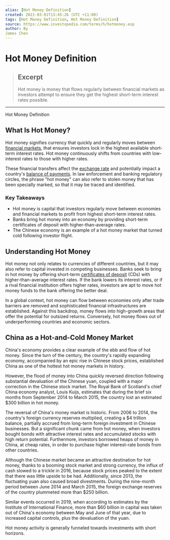 ```yaml
---
alias: [Hot Money Definition]
created: 2021-03-01T13:45:26 (UTC +11:00)
tags: [Hot Money Definition, Hot Money Definition]
source: https://www.investopedia.com/terms/h/hotmoney.asp
author: By
James Chen
---
```


# Hot Money Definition

> ## Excerpt
> Hot money is money that flows regularly between financial markets as investors attempt to ensure they get the highest short-term interest rates possible.

---

Hot Money Definition
## What Is Hot Money?

Hot money signifies currency that quickly and regularly moves between [financial markets](https://www.investopedia.com/terms/f/financial-market.asp), that ensures investors lock in the highest available short-term interest rates. Hot money continuously shifts from countries with low-interest rates to those with higher rates.

These financial transfers affect the [exchange rate](https://www.investopedia.com/terms/e/exchangerate.asp) and potentially impact a country's [balance of payments](https://www.investopedia.com/terms/b/bop.asp). In law enforcement and banking regulatory circles, the phrase "hot money" can also refer to stolen money that has been specially marked, so that it may be traced and identified.

### Key Takeaways

-   Hot money is capital that investors regularly move between economies and financial markets to profit from highest short-term interest rates.
-   Banks bring hot money into an economy by providing short-term certificates of deposit with higher-than-average rates.
-   The Chinese economy is an example of a hot money market that turned cold following investor flight.

## Understanding Hot Money

Hot money not only relates to currencies of different countries, but it may also refer to capital invested in competing businesses. Banks seek to bring in hot money by offering short-term [certificates of deposit](https://www.investopedia.com/terms/c/certificateofdeposit.asp) (CDs) with higher-than-average interest rates. If the bank lowers its interest rates, or if a rival financial institution offers higher rates, investors are apt to move hot money funds to the bank offering the better deal.

In a global context, hot money can flow between economies only after trade barriers are removed and sophisticated financial infrastructures are established. Against this backdrop, money flows into high-growth areas that offer the potential for outsized returns. Conversely, hot money flows out of underperforming countries and economic sectors.

## China as a Hot-and-Cold Money Market

China's economy provides a clear example of the ebb and flow of hot money. Since the turn of the century, the country's rapidly expanding economy, accompanied by an epic rise in Chinese stock prices, established China as one of the hottest hot money markets in history.

However, the flood of money into China quickly reversed direction following substantial devaluation of the Chinese yuan, coupled with a major correction in the Chinese stock market. The Royal Bank of Scotland's chief China economy analyst, Louis Kuijs, estimates that during the brief six months from September 2014 to March 2015, the country lost an estimated $300 billion in hot money.

The reversal of China's money market is historic. From 2006 to 2014, the country's foreign currency reserves multiplied, creating a $4 trillion balance, partially accrued from long-term foreign investment in Chinese businesses. But a significant chunk came from hot money, when investors bought bonds with attractive interest rates and accumulated stocks with high return potential. Furthermore, investors borrowed heaps of money in China, at cheap rates, in order to purchase higher interest-rate bonds from other countries.

Although the Chinese market became an attractive destination for hot money, thanks to a booming stock market and strong currency, the influx of cash slowed to a trickle in 2016, because stock prices peaked to the extent that there was little upside to be had. Additionally, since 2013, the fluctuating yuan also caused broad divestments. During the nine-month period between June 2014 and March 2015, the foreign exchange reserves of the country plummeted more than $250 billion.

Similar events occurred in 2019, when according to estimates by the Institute of International Finance, more than $60 billion in capital was taken out of China's economy between May and June of that year, due to increased capital controls, plus the devaluation of the yuan.

Hot money activity is generally funneled towards investments with short horizons.
